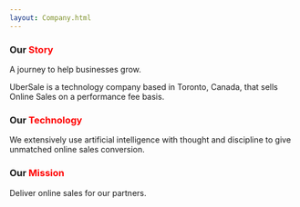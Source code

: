 ```yaml
---
layout: Company.html
---
```


<!-- Company - What we do & why -->

 <div class="ui vertical stripe segment">
  <div class="ui center center aligned text container">
  <h3 class="ui header">Our <span style="color:red;">Story</span></h3>
  <p>A journey to help businesses grow.</p>
  <p>UberSale is a technology company based in Toronto, Canada, that sells Online Sales on a performance fee basis.</p>
  <h3 class="ui header">Our <span style="color:red;">Technology</span></h3>
  <p>We extensively use artificial intelligence with thought and discipline to give unmatched online sales conversion.</p>
  <h3>Our <span style="color:red;">Mission</span></h3>
  <p>Deliver online sales for our partners.</p>
</div>
</div>
